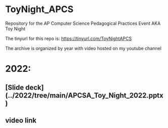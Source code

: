 # ToyNight_APCS
Repository for the AP Computer Science Pedagogical Practices Event AKA Toy Night

The tinyurl for this repo is: https://tinyurl.com/ToyNightAPCS

The archive is organized by year with video hosted on my youtube channel
# 2022: 
## [Slide deck] (../2022/tree/main/APCSA_Toy_Night_2022.pptx)
## video link
